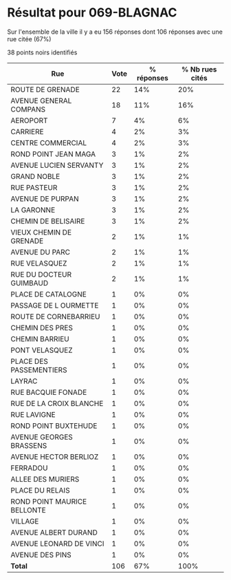 # Résultat pour 069-BLAGNAC

Sur l'ensemble de la ville il y a eu 156 réponses dont 106 réponses avec une rue citée (67%)

38 points noirs identifiés

| Rue | Vote | % réponses | % Nb rues cités|
|-----|------|------------|----------------|
| ROUTE DE GRENADE | 22 | 14% | 20%|
| AVENUE GENERAL COMPANS | 18 | 11% | 16%|
| AEROPORT | 7 | 4% | 6%|
| CARRIERE | 4 | 2% | 3%|
| CENTRE COMMERCIAL | 4 | 2% | 3%|
| ROND POINT JEAN MAGA | 3 | 1% | 2%|
| AVENUE LUCIEN SERVANTY | 3 | 1% | 2%|
| GRAND NOBLE | 3 | 1% | 2%|
| RUE PASTEUR | 3 | 1% | 2%|
| AVENUE DE PURPAN | 3 | 1% | 2%|
| LA GARONNE | 3 | 1% | 2%|
| CHEMIN DE BELISAIRE | 3 | 1% | 2%|
| VIEUX CHEMIN DE GRENADE | 2 | 1% | 1%|
| AVENUE DU PARC | 2 | 1% | 1%|
| RUE VELASQUEZ | 2 | 1% | 1%|
| RUE DU DOCTEUR GUIMBAUD | 2 | 1% | 1%|
| PLACE DE CATALOGNE | 1 | 0% | 0%|
| PASSAGE DE L OURMETTE | 1 | 0% | 0%|
| ROUTE DE CORNEBARRIEU | 1 | 0% | 0%|
| CHEMIN DES PRES | 1 | 0% | 0%|
| CHEMIN BARRIEU | 1 | 0% | 0%|
| PONT VELASQUEZ | 1 | 0% | 0%|
| PLACE DES PASSEMENTIERS | 1 | 0% | 0%|
| LAYRAC | 1 | 0% | 0%|
| RUE BACQUIE FONADE | 1 | 0% | 0%|
| RUE DE LA CROIX BLANCHE | 1 | 0% | 0%|
| RUE LAVIGNE | 1 | 0% | 0%|
| ROND POINT BUXTEHUDE | 1 | 0% | 0%|
| AVENUE GEORGES BRASSENS | 1 | 0% | 0%|
| AVENUE HECTOR BERLIOZ | 1 | 0% | 0%|
| FERRADOU | 1 | 0% | 0%|
| ALLEE DES MURIERS | 1 | 0% | 0%|
| PLACE DU RELAIS | 1 | 0% | 0%|
| ROND POINT MAURICE BELLONTE | 1 | 0% | 0%|
| VILLAGE | 1 | 0% | 0%|
| AVENUE ALBERT DURAND | 1 | 0% | 0%|
| AVENUE LEONARD DE VINCI | 1 | 0% | 0%|
| AVENUE DES PINS | 1 | 0% | 0%|
| **Total** | 106 | 67% | 100%|
